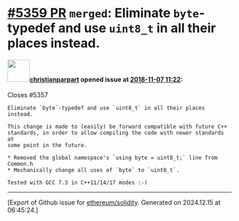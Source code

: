 # [\#5359 PR](https://github.com/ethereum/solidity/pull/5359) `merged`: Eliminate `byte`-typedef and use `uint8_t` in all their places instead.

#### <img src="https://avatars.githubusercontent.com/u/56763?u=373e0766d5c45bef8c7c7fc5ed48394935772065&v=4" width="50">[christianparpart](https://github.com/christianparpart) opened issue at [2018-11-07 11:22](https://github.com/ethereum/solidity/pull/5359):

Closes #5357 

    Eliminate `byte`-typedef and use `uint8_t` in all their places instead.

    This change is made to (easily) be forward compatible with future C++
    standards, in order to allow compiling the code with newer standards at
    some point in the future.

    * Removed the global namespace's `using byte = uint8_t;` line from Common.h
    * Mechanically change all uses of `byte` to `uint8_t`.

    Tested with GCC 7.3 in C++11/14/17 modes :-)





-------------------------------------------------------------------------------



[Export of Github issue for [ethereum/solidity](https://github.com/ethereum/solidity). Generated on 2024.12.15 at 06:45:24.]
